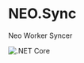 # NEO.Sync
Neo Worker Syncer

![.NET Core](https://github.com/zneoz/NEO.Sync/workflows/.NET%20Core/badge.svg)
